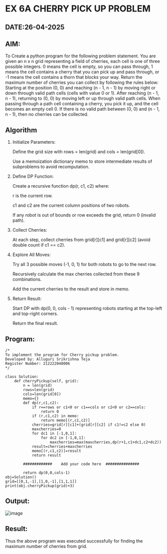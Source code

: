 # EX 6A CHERRY PICK UP PROBLEM
## DATE:26-04-2025
## AIM:
To Create a python program for the following problem statement.
You are given an n x n grid representing a field of cherries, each cell is one of three possible integers.
0	means the cell is empty, so you can pass through,
1	means the cell contains a cherry that you can pick up and pass through, or
-1 means the cell contains a thorn that blocks your way.
Return the maximum number of cherries you can collect by following the rules below:
Starting at the position (0, 0) and reaching (n - 1, n - 1) by moving right or down through valid path cells (cells with value 0 or 1).
After reaching (n - 1, n - 1), returning to (0, 0) by moving left or up through valid path cells.
When passing through a path cell containing a cherry, you pick it up, and the cell becomes an empty cell 0. If there is no valid path between (0, 0) and (n - 1, n - 1), then no cherries can be collected.



## Algorithm
1. Initialize Parameters:

    Define the grid size with rows = len(grid) and cols = len(grid[0]).

    Use a memoization dictionary memo to store intermediate results of subproblems to avoid recomputation.

2. Define DP Function:

    Create a recursive function dp(r, c1, c2) where:

    r is the current row.

    c1 and c2 are the current column positions of two robots.

    If any robot is out of bounds or row exceeds the grid, return 0 (invalid path).

3. Collect Cherries:

    At each step, collect cherries from grid[r][c1] and grid[r][c2] (avoid double count if c1 == c2).

4. Explore All Moves:

    Try all 3 possible moves (-1, 0, 1) for both robots to go to the next row.

    Recursively calculate the max cherries collected from these 9 combinations.

    Add the current cherries to the result and store in memo.

5. Return Result:

    Start DP with dp(0, 0, cols - 1) representing robots starting at the top-left and top-right corners.

    Return the final result.   

## Program:
```
/*
To implement the program for Cherry pickup problem.
Developed by: Alluguri Srikrishna Teja
Register Number: 212222040006
*/
```
```
class Solution:
    def cherryPickup(self, grid):
        n = len(grid)
        rows=len(grid)
        cols=len(grid[0])
        memo={}
        def dp(r,c1,c2):
            if r==rows or c1<0 or c1==cols or c2<0 or c2==cols:
                return 0
            if (r,c1,c2) in memo:
                return memo[(r,c1,c2)]
            cherries=grid[r][c1]+(grid[r][c2] if c1!=c2 else 0)
            maxcherries=0
            for dc1 in [-1,0,1]:
                for dc2 in [-1,0,1]:
                    maxcherries=max(maxcherries,dp(r+1,c1+dc1,c2+dc2))
            result=cherries+maxcherries
            memo[(r,c1,c2)]=result
            return result
        
        #############    Add your code here  ############### 

        return dp(0,0,cols-1)
obj=Solution()
grid=[[0,1,-1],[1,0,-1],[1,1,1]]        
print(obj.cherryPickup(grid)+3)
```
## Output:

![image](https://github.com/user-attachments/assets/6c7466ae-1c49-4085-8f52-42613c2cadc3)

## Result:
Thus the above program was executed successfully for finding the maximum number of cherries from grid.

